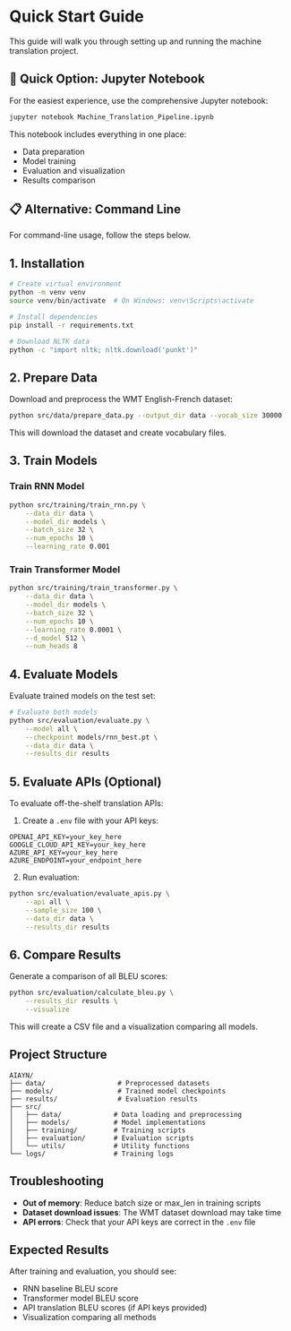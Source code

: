 # Quick Start Guide

This guide will walk you through setting up and running the machine translation project.

## 🚀 Quick Option: Jupyter Notebook

For the easiest experience, use the comprehensive Jupyter notebook:
```bash
jupyter notebook Machine_Translation_Pipeline.ipynb
```

This notebook includes everything in one place:
- Data preparation
- Model training
- Evaluation and visualization
- Results comparison

## 📋 Alternative: Command Line

For command-line usage, follow the steps below.

## 1. Installation

```bash
# Create virtual environment
python -m venv venv
source venv/bin/activate  # On Windows: venv\Scripts\activate

# Install dependencies
pip install -r requirements.txt

# Download NLTK data
python -c "import nltk; nltk.download('punkt')"
```

## 2. Prepare Data

Download and preprocess the WMT English-French dataset:

```bash
python src/data/prepare_data.py --output_dir data --vocab_size 30000
```

This will download the dataset and create vocabulary files.

## 3. Train Models

### Train RNN Model

```bash
python src/training/train_rnn.py \
    --data_dir data \
    --model_dir models \
    --batch_size 32 \
    --num_epochs 10 \
    --learning_rate 0.001
```

### Train Transformer Model

```bash
python src/training/train_transformer.py \
    --data_dir data \
    --model_dir models \
    --batch_size 32 \
    --num_epochs 10 \
    --learning_rate 0.0001 \
    --d_model 512 \
    --num_heads 8
```

## 4. Evaluate Models

Evaluate trained models on the test set:

```bash
# Evaluate both models
python src/evaluation/evaluate.py \
    --model all \
    --checkpoint models/rnn_best.pt \
    --data_dir data \
    --results_dir results
```

## 5. Evaluate APIs (Optional)

To evaluate off-the-shelf translation APIs:

1. Create a `.env` file with your API keys:
```
OPENAI_API_KEY=your_key_here
GOOGLE_CLOUD_API_KEY=your_key_here
AZURE_API_KEY=your_key_here
AZURE_ENDPOINT=your_endpoint_here
```

2. Run evaluation:
```bash
python src/evaluation/evaluate_apis.py \
    --api all \
    --sample_size 100 \
    --data_dir data \
    --results_dir results
```

## 6. Compare Results

Generate a comparison of all BLEU scores:

```bash
python src/evaluation/calculate_bleu.py \
    --results_dir results \
    --visualize
```

This will create a CSV file and a visualization comparing all models.

## Project Structure

```
AIAYN/
├── data/                  # Preprocessed datasets
├── models/                # Trained model checkpoints
├── results/               # Evaluation results
├── src/
│   ├── data/             # Data loading and preprocessing
│   ├── models/           # Model implementations
│   ├── training/         # Training scripts
│   ├── evaluation/       # Evaluation scripts
│   └── utils/            # Utility functions
└── logs/                 # Training logs
```

## Troubleshooting

- **Out of memory**: Reduce batch size or max_len in training scripts
- **Dataset download issues**: The WMT dataset download may take time
- **API errors**: Check that your API keys are correct in the `.env` file

## Expected Results

After training and evaluation, you should see:
- RNN baseline BLEU score
- Transformer model BLEU score
- API translation BLEU scores (if API keys provided)
- Visualization comparing all methods
